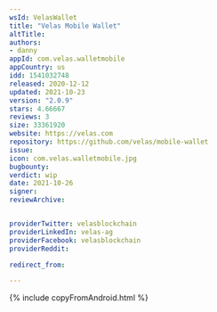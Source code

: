 ```yaml
---
wsId: VelasWallet
title: "Velas Mobile Wallet"
altTitle: 
authors:
- danny
appId: com.velas.walletmobile
appCountry: us
idd: 1541032748
released: 2020-12-12
updated: 2021-10-23
version: "2.0.9"
stars: 4.66667
reviews: 3
size: 33361920
website: https://velas.com
repository: https://github.com/velas/mobile-wallet
issue: 
icon: com.velas.walletmobile.jpg
bugbounty: 
verdict: wip
date: 2021-10-26
signer: 
reviewArchive:


providerTwitter: velasblockchain
providerLinkedIn: velas-ag
providerFacebook: velasblockchain
providerReddit: 

redirect_from:

---
```


{% include copyFromAndroid.html %}
